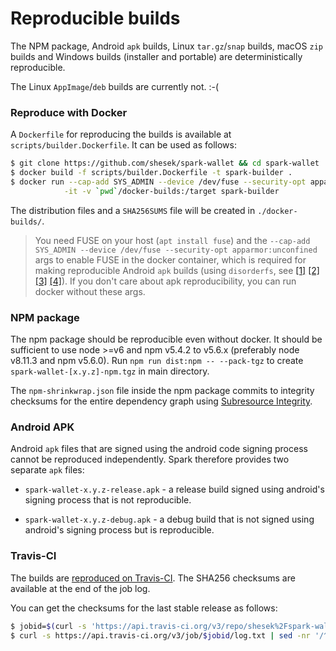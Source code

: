 # Reproducible builds

The NPM package, Android `apk` builds, Linux `tar.gz`/`snap` builds, macOS `zip` builds and Windows builds (installer and portable)
are deterministically reproducible.

The Linux `AppImage`/`deb` builds are currently not. :-(

### Reproduce with Docker

A `Dockerfile` for reproducing the builds is available at `scripts/builder.Dockerfile`.
It can be used as follows:

```bash
$ git clone https://github.com/shesek/spark-wallet && cd spark-wallet
$ docker build -f scripts/builder.Dockerfile -t spark-builder .
$ docker run --cap-add SYS_ADMIN --device /dev/fuse --security-opt apparmor:unconfined \
            -it -v `pwd`/docker-builds:/target spark-builder
```

The distribution files and a `SHA256SUMS` file will be created in `./docker-builds/`.

> You need FUSE on your host (`apt install fuse`) and the `--cap-add SYS_ADMIN --device /dev/fuse --security-opt apparmor:unconfined`
> args to enable FUSE in the docker container, which is required for making reproducible Android `apk` builds
> (using `disorderfs`, see
> [[1]](https://lists.reproducible-builds.org/pipermail/rb-general/2018-June/001027.html)
> [[2]](https://code.briarproject.org/briar/briar/issues/1273#note_27268)
> [[3]](https://code.briarproject.org/briar/briar-reproducer/commit/22d04ff8bba956ec9647fd583ec655df691e15e5?w=1)
> [[4]](https://github.com/moby/moby/issues/16429#issuecomment-144491265)).
> If you don't care about apk reproducibility, you can run docker without these args.

### NPM package

The npm package should be reproducible even without docker.
It should be sufficient to use node >=v6 and npm v5.4.2 to v5.6.x (preferably node v8.11.3 and npm v5.6.0).
Run `npm run dist:npm -- --pack-tgz` to create `spark-wallet-[x.y.z]-npm.tgz` in main directory.

The `npm-shrinkwrap.json` file inside the npm package commits to integrity checksums
for the entire dependency graph using
[Subresource Integrity](https://w3c.github.io/webappsec-subresource-integrity/).

### Android APK

Android `apk` files that are signed using the android code signing process cannot be reproduced independently.
Spark therefore provides two separate `apk` files:

- `spark-wallet-x.y.z-release.apk` - a release build signed using android's signing process that is not reproducible.

- `spark-wallet-x.y.z-debug.apk` - a debug build that is not signed using android's signing process but is reproducible.

### Travis-CI

The builds are [reproduced on Travis-CI](https://travis-ci.org/shesek/spark-wallet).
The SHA256 checksums are available at the end of the job log.

You can get the checksums for the last stable release as follows:

```bash
$ jobid=$(curl -s 'https://api.travis-ci.org/v3/repo/shesek%2Fspark-wallet/builds?branch.name=stable&sort_by=started_at:desc&limit=1' | jq -r '.builds[0].jobs[0].id')
$ curl -s https://api.travis-ci.org/v3/job/$jobid/log.txt | sed -nr '/^-----BEGIN SHA256SUM-----\s*$/{:a;n;/^\s*$/q;p;ba}'
```
